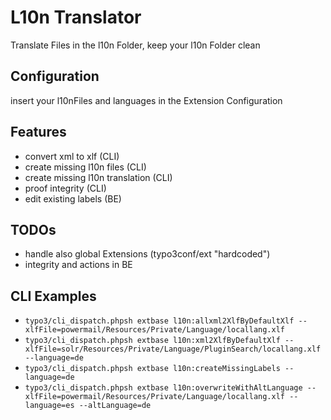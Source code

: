 L10n Translator
=====

Translate Files in the l10n Folder, keep your l10n Folder clean

Configuration
----

insert your l10nFiles and languages in the Extension Configuration

Features
----

* convert xml to xlf (CLI)
* create missing l10n files (CLI)
* create missing l10n translation (CLI)
* proof integrity (CLI)
* edit existing labels (BE)

TODOs
----

* handle also global Extensions (typo3conf/ext "hardcoded")
* integrity and actions in BE

CLI Examples
----

* `typo3/cli_dispatch.phpsh extbase l10n:allxml2XlfByDefaultXlf --xlfFile=powermail/Resources/Private/Language/locallang.xlf`
* `typo3/cli_dispatch.phpsh extbase l10n:xml2XlfByDefaultXlf --xlfFile=solr/Resources/Private/Language/PluginSearch/locallang.xlf --language=de`
* `typo3/cli_dispatch.phpsh extbase l10n:createMissingLabels --language=de`
* `typo3/cli_dispatch.phpsh extbase l10n:overwriteWithAltLanguage --xlfFile=powermail/Resources/Private/Language/locallang.xlf --language=es --altLanguage=de`